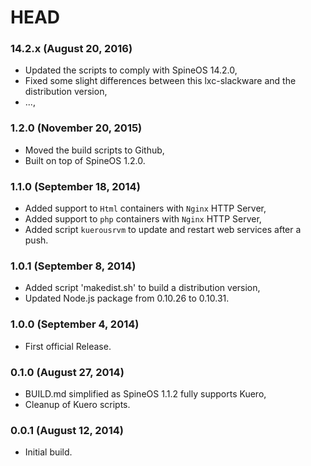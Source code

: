 # HEAD

### 14.2.x (August 20, 2016)

  * Updated the scripts to comply with SpineOS 14.2.0,
  * Fixed some slight differences between this lxc-slackware and the distribution version,
  * ...,


### 1.2.0 (November 20, 2015)

  * Moved the build scripts to Github,
  * Built on top of SpineOS 1.2.0.


### 1.1.0 (September 18, 2014)

  * Added support to `Html` containers with `Nginx` HTTP Server,
  * Added support to `php` containers with `Nginx` HTTP Server,
  * Added script `kuerousrvm` to update and restart web services after a push.


### 1.0.1 (September 8, 2014)

  * Added script 'makedist.sh' to build a distribution version,
  * Updated Node.js package from 0.10.26 to 0.10.31.


### 1.0.0 (September 4, 2014)

  * First official Release.


### 0.1.0 (August 27, 2014)

  * BUILD.md simplified as SpineOS 1.1.2 fully supports Kuero,
  * Cleanup of Kuero scripts.


### 0.0.1 (August 12, 2014)

  * Initial build.
